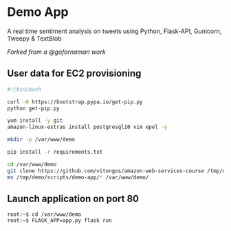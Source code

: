 # Demo App

A real time sentiment analysis on tweets using Python, Flask-API, Gunicorn, Tweepy &amp; TextBlob

*Forked from a @gofornaman work*

## User data for EC2 provisioning

```bash
#!/bin/bash

curl -O https://bootstrap.pypa.io/get-pip.py
python get-pip.py

yum install -y git
amazon-linux-extras install postgresql10 vim epel -y

mkdir -p /var/www/demo

pip install -r requirements.txt

cd /var/www/demo
git clone https://github.com/vitongos/amazon-web-services-course /tmp/demo
mv /tmp/demo/scripts/demo-app/* /var/www/demo/
```

## Launch application on port 80

```console
root:~$ cd /var/www/demo
root:~$ FLASK_APP=app.py flask run
```
